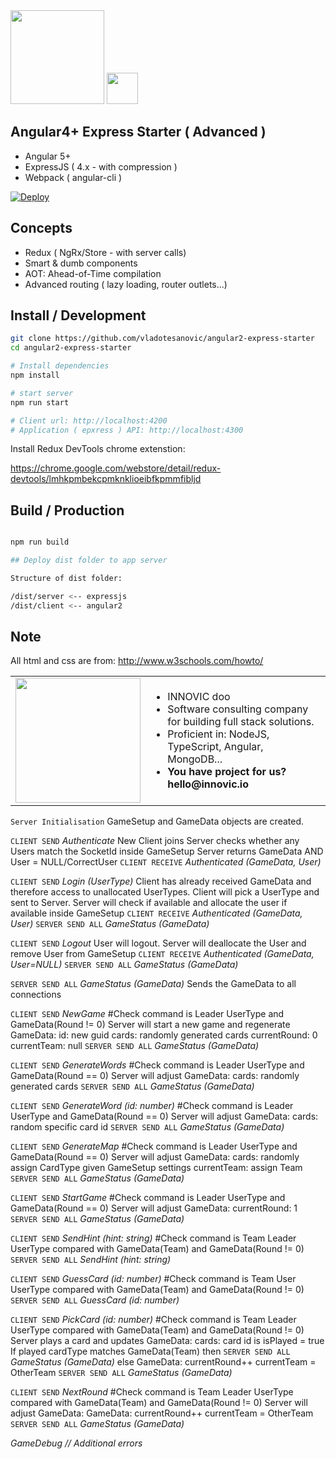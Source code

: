 <img width="150" src="https://i.cloudup.com/zfY6lL7eFa-3000x3000.png" />
<img width="50" src="https://angular.io/assets/images/logos/angular/angular.svg" />

## Angular4+ Express Starter ( Advanced )

- Angular 5+
- ExpressJS ( 4.x - with compression )
- Webpack ( angular-cli )

[![Deploy](https://www.herokucdn.com/deploy/button.png)](https://heroku.com/deploy)

## Concepts

- Redux ( NgRx/Store - with server calls)
- Smart & dumb components
- AOT: Ahead-of-Time compilation
- Advanced routing ( lazy loading, router outlets...)

## Install / Development

```bash
git clone https://github.com/vladotesanovic/angular2-express-starter
cd angular2-express-starter

# Install dependencies
npm install

# start server
npm run start

# Client url: http://localhost:4200
# Application ( epxress ) API: http://localhost:4300
```

Install Redux DevTools chrome extenstion:

https://chrome.google.com/webstore/detail/redux-devtools/lmhkpmbekcpmknklioeibfkpmmfibljd

## Build / Production

```bash

npm run build

## Deploy dist folder to app server

Structure of dist folder:

/dist/server <-- expressjs
/dist/client <-- angular2

```

## Note

All html and css are from: http://www.w3schools.com/howto/
<table style="border: 0">
  <tr>
    <td><img width="200" src="http://www.innovic.io/favicon.png" /></td>
    <td>
      <ul>
        <li>INNOVIC doo</li>
        <li>Software consulting company for building full stack solutions.</li>
        <li>Proficient in: NodeJS, TypeScript, Angular, MongoDB...</li>
        <li><b>You have project for us? hello@innovic.io</b></li>
      </ul>
    </td>
  </tr>
</table>


`Server Initialisation`
GameSetup and GameData objects are created.

`CLIENT SEND` *Authenticate*
New Client joins
Server checks whether any Users match the SocketId inside GameSetup
Server returns GameData AND User = NULL/CorrectUser
`CLIENT RECEIVE` *Authenticated (GameData, User)*

`CLIENT SEND` *Login (UserType)*
Client has already received GameData and therefore access to unallocated UserTypes.
Client will pick a UserType and sent to Server.
Server will check if available and allocate the user if available inside GameSetup
`CLIENT RECEIVE` *Authenticated (GameData, User)*
`SERVER SEND ALL` *GameStatus (GameData)*

`CLIENT SEND` *Logout*
User will logout.
Server will deallocate the User and remove User from GameSetup
`CLIENT RECEIVE` *Authenticated (GameData, User=NULL)*
`SERVER SEND ALL` *GameStatus (GameData)*

`SERVER SEND ALL` *GameStatus (GameData)*
Sends the GameData to all connections

`CLIENT SEND` *NewGame*
#Check command is Leader UserType and GameData(Round != 0)
Server will start a new game and regenerate GameData:
                id: new guid
                cards: randomly generated cards
                currentRound: 0
                currentTeam: null
`SERVER SEND ALL` *GameStatus (GameData)*

`CLIENT SEND` *GenerateWords*
#Check command is Leader UserType and GameData(Round == 0)
Server will adjust GameData:
                cards: randomly generated cards
`SERVER SEND ALL` *GameStatus (GameData)*

`CLIENT SEND` *GenerateWord (id: number)*
#Check command is Leader UserType and GameData(Round == 0)
Server will adjust GameData:
                cards: random specific card id
`SERVER SEND ALL` *GameStatus (GameData)*

`CLIENT SEND` *GenerateMap*
#Check command is Leader UserType and GameData(Round == 0)
Server will adjust GameData:
                cards: randomly assign CardType given GameSetup settings
                currentTeam: assign Team
`SERVER SEND ALL` *GameStatus (GameData)*

`CLIENT SEND` *StartGame*
#Check command is Leader UserType and GameData(Round == 0)
Server will adjust GameData:
                currentRound: 1
`SERVER SEND ALL` *GameStatus (GameData)*

`CLIENT SEND` *SendHint (hint: string)*
#Check command is Team Leader UserType compared with GameData(Team) and GameData(Round != 0)
`SERVER SEND ALL` *SendHint (hint: string)*

`CLIENT SEND` *GuessCard (id: number)*
#Check command is Team User UserType compared with GameData(Team) and GameData(Round != 0)
`SERVER SEND ALL` *GuessCard (id: number)*

`CLIENT SEND` *PickCard (id: number)*
#Check command is Team Leader UserType compared with GameData(Team) and GameData(Round != 0)
Server plays a card and updates GameData:
                cards: card id is isPlayed = true
If played cardType matches GameData(Team) then
                `SERVER SEND ALL` *GameStatus (GameData)*
else
                GameData:
                                currentRound++
                                currentTeam = OtherTeam
                `SERVER SEND ALL` *GameStatus (GameData)*

`CLIENT SEND` *NextRound*
#Check command is Team Leader UserType compared with GameData(Team) and GameData(Round != 0)
Server will adjust GameData:
GameData:
                currentRound++
                currentTeam = OtherTeam
`SERVER SEND ALL` *GameStatus (GameData)*

*GameDebug // Additional errors*